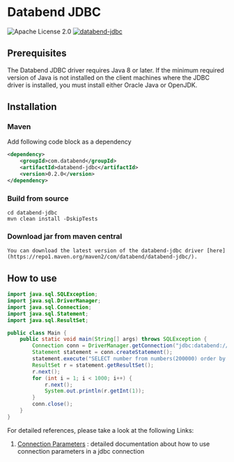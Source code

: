 # Databend JDBC
![Apache License 2.0](https://img.shields.io/badge/license-Apache%202.0-blue.svg)
[![databend-jdbc](https://img.shields.io/maven-central/v/com.databend/databend-jdbc?style=flat-square)](https://central.sonatype.dev/artifact/com.databend/databend-jdbc/0.0.1)

## Prerequisites
The Databend JDBC driver requires Java 8 or later. 
If the minimum required version of Java is not installed on the client machines where the JDBC driver is installed, you must install either Oracle Java or OpenJDK.
## Installation
### Maven
Add following code block as a dependency
```xml
<dependency>
    <groupId>com.databend</groupId>
    <artifactId>databend-jdbc</artifactId>
    <version>0.2.0</version>
</dependency>
```

### Build from source
```shell
cd databend-jdbc
mvn clean install -DskipTests
```

### Download jar from maven central
```shell
You can download the latest version of the databend-jdbc driver [here](https://repo1.maven.org/maven2/com/databend/databend-jdbc/).
```

## How to use

```java
import java.sql.SQLException;
import java.sql.DriverManager;
import java.sql.Connection;
import java.sql.Statement;
import java.sql.ResultSet;

public class Main {
    public static void main(String[] args) throws SQLException {
        Connection conn = DriverManager.getConnection("jdbc:databend://localhost:8000", "root", "");
        Statement statement = conn.createStatement();
        statement.execute("SELECT number from numbers(200000) order by number");
        ResultSet r = statement.getResultSet();
        r.next();
        for (int i = 1; i < 1000; i++) {
            r.next();
            System.out.println(r.getInt(1));
        }
        conn.close();
    }
}
```

For detailed references, please take a look at the following Links:
1. [Connection Parameters](./docs/Connection.md) : detailed documentation about how to use connection parameters in a jdbc connection
